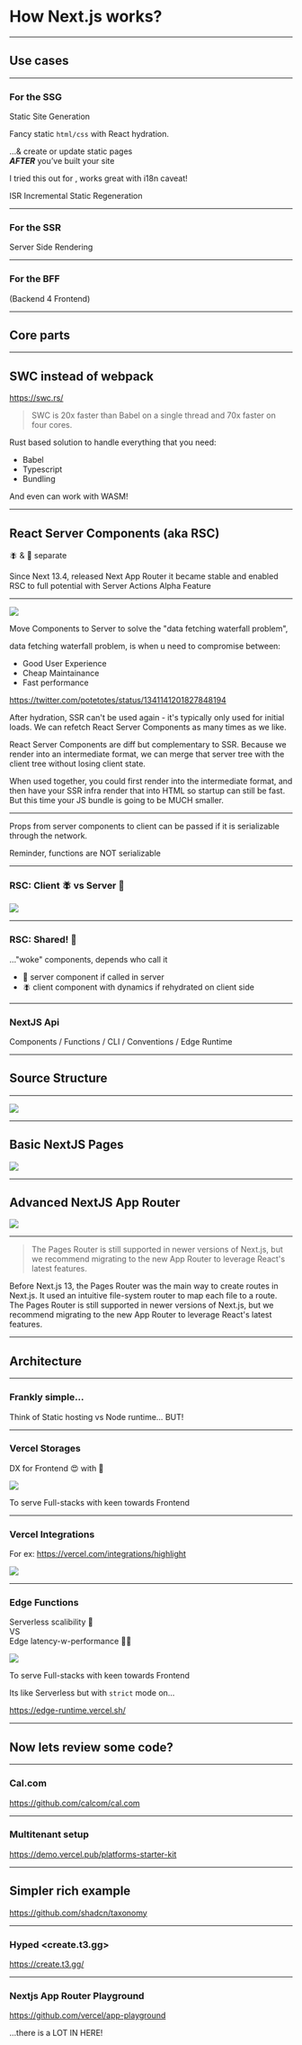 # How Next.js works?

--- --- --- ---

## Use cases

--- ---

### For the SSG

Static Site Generation

Fancy static `html/css` with React hydration.
<!-- .element: class="fragment" data-fragment-index="1" -->

…& create or update static pages <br />***AFTER*** you’ve built your site
<!-- .element: class="fragment" data-fragment-index="2" -->

<aside class="notes">
I tried this out for <www.others.org.ua>, works great with i18n caveat!

ISR Incremental Static Regeneration
</aside>

--- ---

### For the SSR

Server Side Rendering

--- ---

### For the BFF

(Backend 4 Frontend)

--- --- --- ---

## Core parts

--- ---

## SWC instead of webpack

<https://swc.rs/>

> SWC is 20x faster than Babel on a single thread and 70x faster on four cores.

<aside class="notes">
Rust based solution to handle everything that you need:

* Babel
* Typescript
* Bundling

And even can work with WASM!
</aside>

--- ---

## React Server Components (aka RSC)

🪰 & 🍔 separate

<aside class="notes">
Since Next 13.4, released Next App Router it became stable and enabled RSC to full potential with Server Actions Alpha Feature
</aside>

--- ---

![](https://nextjs.org/_next/image?url=%2Fdocs%2Fdark%2Fuse-client-directive.png&w=3840&q=75)
<!-- .element: class="r-stretch" -->

<aside class="notes">

Move Components to Server to solve the "data fetching waterfall problem",

data fetching waterfall problem, is when u need to compromise between:

* Good User Experience
* Cheap Maintainance
* Fast performance

<https://twitter.com/potetotes/status/1341141201827848194>

After hydration, SSR can't be used again - it's typically only used for initial loads. We can refetch React Server Components as many times as we like.

React Server Components are diff but complementary to SSR. Because we render into an intermediate format, we can merge that server tree with the client tree without losing client state.

When used together, you could first render into the intermediate format, and then have your SSR infra render that into HTML so startup can still be fast. But this time your JS bundle is going to be MUCH smaller.

---

Props from server components to client can be passed if it is serializable through the network.

Reminder, functions are NOT serializable
</aside>

--- ---

### RSC: Client 🪰 vs Server 🍔

![](./sections/assets/rsc-server-vs-client.png)
<!-- .element: class="r-stretch" -->

--- ---

### RSC: Shared! 🚽

…"woke" components, depends who call it
<!-- .element: class="fragment" data-fragment-index="1" -->

* 🍔 server component if called in server <!-- .element: class="fragment" data-fragment-index="2" -->
* 🪰 client component with dynamics if rehydrated on client side <!-- .element: class="fragment" data-fragment-index="3" -->

--- ---

### NextJS Api

Components / Functions / CLI / Conventions / Edge Runtime

--- --- --- ---

## Source Structure

--- ---

![](./sections/assets/pages-v-app.jpg)
<!-- .element: class="r-stretch" -->

--- ---

## Basic NextJS Pages

![](./sections/assets/pages-tree.png)
<!-- .element: class="r-stretch" -->

--- ---

## Advanced NextJS App Router

![](./sections/assets/app-tree.png)
<!-- .element: class="r-stretch" -->

--- ---

> The Pages Router is still supported in newer versions of Next.js, but we recommend migrating to the new App Router to leverage React's latest features.

<aside class="notes">
Before Next.js 13, the Pages Router was the main way to create routes in Next.js. It used an intuitive file-system router to map each file to a route. The Pages Router is still supported in newer versions of Next.js, but we recommend migrating to the new App Router to leverage React's latest features.
</aside>

--- --- --- ---

## Architecture

--- ---

### Frankly simple…

Think of Static hosting vs Node runtime… BUT!

--- ---

### Vercel Storages

DX for Frontend 😍 with 🤑

![](./sections/assets/vercel-storages.png)
<!-- .element: class="r-stretch" -->

<aside class="notes">
To serve Full-stacks with keen towards Frontend
</aside>

--- ---

### Vercel Integrations

For ex: <https://vercel.com/integrations/highlight>

![](./sections/assets/vercel-integrations.png)
<!-- .element: class="r-stretch" -->

--- ---

### Edge Functions

Serverless scalibility 🚛 <br/>VS <br/>Edge latency-w-performance 🏃‍♂️

![](./sections/assets/vercel-serverless-vs-edge.png)
<!-- .element: class="r-stretch" -->

<aside class="notes">
To serve Full-stacks with keen towards Frontend

Its like Serverless but with `strict` mode on…

<https://edge-runtime.vercel.sh/>

</aside>

--- ---

## Now lets review some code?

--- --- --- ---

### Cal.com

<https://github.com/calcom/cal.com>

--- ---

### Multitenant setup

<https://demo.vercel.pub/platforms-starter-kit>

--- ---

## Simpler rich example

<https://github.com/shadcn/taxonomy>

--- ---

### Hyped <create.t3.gg>

<https://create.t3.gg/>

--- ---

### Nextjs App Router Playground

<https://github.com/vercel/app-playground>

…there is a LOT IN HERE!

